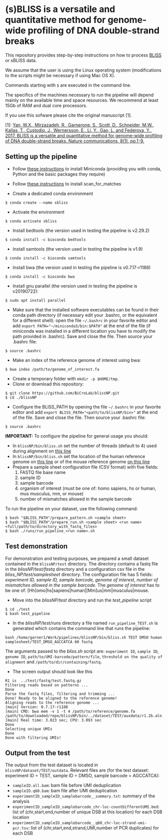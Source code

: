 # (s)BLISS is a versatile and quantitative method for genome-wide profiling of DNA double-strand breaks
This repository provides step-by-step instructions on how to process [BLISS](https://www.nature.com/articles/ncomms15058) or sBLISS data.

We assume that the user is using the Linux operating system (modifications to the scripts might be necessary if using Mac OS X).

Commands starting with ```$``` are executed in the command line.

The specifics of the machines necessary to run the pipeline will depend mainly on the available time and space resources. We recommend at least 15Gb of RAM and dual core processors.  

If you use this sofware please cite the original manuscript [1].

[1]: [Yan, W.X., Mirzazadeh, R., Garnerone, S., Scott, D., Schneider, M.W., Kallas, T., Custodio, J., Wernersson, E., Li, Y., Gao, L. and Federova, Y., 2017. BLISS is a versatile and quantitative method for genome-wide profiling of DNA double-strand breaks. Nature communications, 8(1), pp.1-9.](https://www.nature.com/articles/ncomms15058) 

## Setting up the pipeline

* Follow [these instructions](https://docs.conda.io/en/latest/miniconda.html) to install Miniconda (providing you with conda, Python and the basic packages they require)
* Follow [these instructions](http://blog.theseed.org/servers/2010/07/scan-for-matches.html) to install scan_for_matches

* Create a dedicated conda environment
```
$ conda create --name sbliss
```
* Activate the environment
```
$ conda activate sbliss
```
* Install bedtools (the version used in testing the pipeline is v2.29.2)
```
$ conda install -c bioconda bedtools
```
* Install samtools (the version used in testing the pipeline is v1.9)
```
$ conda install -c bioconda samtools
```
* Install bwa (the version used in testing the pipeline is v0.7.17-r1188)
```
$ conda install -c bioconda bwa
```
* Install gnu parallel (the version used in testing the pipeline is v20190722):
```
$ sudo apt install parallel
```
* Make sure that the installed software executables can be found in their conda path directory (if necessary edit your .bashrc, or the equivalent for a different shell): open the file ```~/.bashrc``` in your favorite editor and add ```export PATH="~/miniconda3/bin:$PATH"``` at the end of the file (if miniconda was installed in a different location you have to modify the path provided in .bashrc). Save and close the file. Then source your .bashrc file:
```
$ source .bashrc
```
* Make an index of the reference genome of interest using bwa:
```
$ bwa index /path/to/genome_of_interest.fa
```
* Create a temporary folder with `mkdir -p $HOME/tmp`.
* Clone or download this repository:
```
$ git clone https://github.com/BiCroLab/blissNP.git
$ cd ./blissNP
```
* Configure the BLISS\_PATH by opening the file ```~/.bashrc``` in your favorite editor and add ```export BLISS_PATH="<path/to/blissNP/bin>"``` at the end of the file. Save and close the file. Then source your .bashrc file:
```
$ source .bashrc
```
__IMPORTANT:__ To configure the pipeline for general usage you should:
* In ```blissNP/bin/bliss.sh``` set the number of threads (default to 4) used during alignment on [this line](https://github.com/BiCroLab/blissNP/blob/f1aec60e1c4d2631fb4add82505deb06598c0017/bin/bliss.sh#L12) 
* In ```blissNP/bin/bliss.sh``` set the location of the human reference genome on [this line](https://github.com/BiCroLab/blissNP/blob/f1aec60e1c4d2631fb4add82505deb06598c0017/bin/bliss.sh#L22) or of the mouse reference genome [on this line](https://github.com/BiCroLab/blissNP/blob/f1aec60e1c4d2631fb4add82505deb06598c0017/bin/bliss.sh#L26)
* Prepare a sample sheet configuration file (CSV format) with five fields:
  1. FASTQ file base name
  2. sample ID
  3. sample barcode
  4. organism of interest (must be one of: homo sapiens, hs or human, mus musculus, mm, or mouse)
  5. number of mismatches allowed in the sample barcode

To run the pipeline on your dataset, use the following command:
```
$ bash "$BLISS_PATH"/prepare_pattern.sh <sample sheet>
$ bash "$BLISS_PATH"/prepare_run.sh <sample sheet> <run name> <full/path/to/directory_with_fastq_files>
$ bash ./runs/run_pipeline_<run name>.sh
```

## Test demonstration
For demonstration and testing purposes, we prepared a small dataset contained in the ```blissNP/test``` directory. The directory contains a fastq file in the *blissNP/test/fastq* directory and a configuration csv file in the *bliss_NP/test/samplesheet* directory. The configuration file has 5 fields: *experiment ID, sample ID, sample barcode,  genome of interest, number of mismatches allowed in the sample barcode*. The *genome of interest* has to be one of: [Hh]omo|hs|sapiens|human|[Mm]us|mm|musculus|mouse.

* Move into the  *blissNP/test* directory and run the *test_pipeline* script
```
$ cd ./test
$ bash test_pipeline
```
* In the *blissNP/test/runs* directory a file named ```run_pipeline_TEST.sh``` is generated which contains the command line that runs the pipeline:
```
bash /home/garner1/Work/pipelines/blissNP/bin/bliss.sh TEST DMSO human samplesheet/TEST_DMSO_AGCCATCA 60 fastq
```
The arguments passed to the *bliss.sh* script are: ```experiment ID```, ```sample ID```, ```genome ID```, ```path/to/UMI-barcode/pattern/file```, ```threshold on the quality of alignment``` and ```/path/to/dir/containing/fastq```.

* The screen output should look like this
```
R1 is  ../test/fastq/test.fastq.gz
Filtering reads based on patterns ...
Done
Parse the fastq files, filtering and trimming ...
Done! Ready to be aligned to the reference genome!
Aligning reads to the reference genome ...
[main] Version: 0.7.17-r1188
[main] CMD: bwa mem -v 1 -t 4 /path/to/reference/genome.fa /path/to/downloaded/repo/blissNP/bin/../dataset/TEST/auxdata/r1.2b.aln.fq
[main] Real time: 3.023 sec; CPU: 3.093 sec
Done
Selecting unique UMIs
Done
Done with filtering UMIs!
```

## Output from the test
The output from the test dataset is located in ```blissNP/dataset/TEST/outdata```.
Relevant files are (for the test dataset: experiment ID = TEST, sample ID = DMSO, sample barcode = AGCCATCA):
* ```sampleID.all.bam```: bam file before UMI deduplication
* ```sampleID.q60.bam```: bam file after UMI deduplication
* ```experimentID_sampleID_samplebarcode__summary.txt```: summary of the analysis
* ```experimentID_sampleID_samplebarcode_chr-loc-countDifferentUMI.bed```: list of (chr,start,end,number of unique DSB at this location) for each DSB location
* ```experimentID_sampleID_samplebarcode__q60_chr-loc-strand-umi-pcr.tsv```: list of (chr,start,end,strand,UMI,number of PCR duplicates) for each DSB


